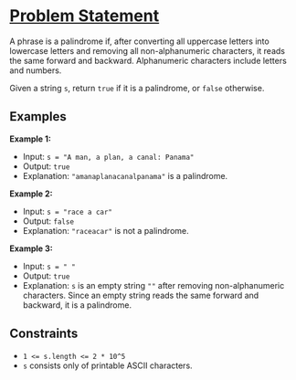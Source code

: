 # [Problem Statement](https://leetcode.com/problems/valid-palindrome/description/)

A phrase is a palindrome if, after converting all uppercase letters into lowercase letters and removing all non-alphanumeric characters, it reads the same forward and backward. Alphanumeric characters include letters and numbers.

Given a string `s`, return `true` if it is a palindrome, or `false` otherwise.

## Examples

**Example 1:**

- Input: `s = "A man, a plan, a canal: Panama"`
- Output: `true`
- Explanation: `"amanaplanacanalpanama"` is a palindrome.

**Example 2:**

- Input: `s = "race a car"`
- Output: `false`
- Explanation: `"raceacar"` is not a palindrome.

**Example 3:**

- Input: `s = " "`
- Output: `true`
- Explanation: `s` is an empty string `""` after removing non-alphanumeric characters. Since an empty string reads the same forward and backward, it is a palindrome.

## Constraints

- `1 <= s.length <= 2 * 10^5`
- `s` consists only of printable ASCII characters.
